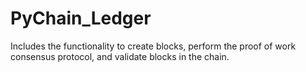 # PyChain_Ledger
Includes the functionality to create blocks, perform the proof of work consensus protocol, and validate blocks in the chain.
